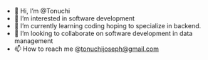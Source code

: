 - 👋 Hi, I’m @Tonuchi
- 👀 I’m interested in software development
- 🌱 I’m currently learning coding hoping to specialize in backend. 
- 💞️ I’m looking to collaborate on software development in data management
- 📫 How to reach me @tonuchijoseph@gmail.com

<!---
Tonuchi/Tonuchi is a ✨ special ✨ repository because its `README.md` (this file) appears on your GitHub profile.
You can click the Preview link to take a look at your changes.
--->
